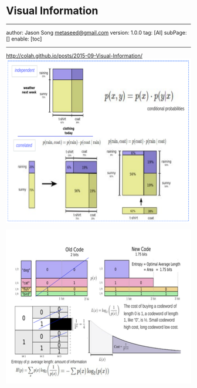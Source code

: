 # Visual Information
---
author: Jason Song <metaseed@gmail.com>
version: 1.0.0
tag: [AI]
subPage: []
enable: [toc]

---
http://colah.github.io/posts/2015-09-Visual-Information/
![](https://raw.githubusercontent.com/metasong/iam-data/master/documents/256/image/20230725T183533053Z-infor.svg)

![](https://raw.githubusercontent.com/metasong/iam-data/master/documents/256/image/20230725T185127087Z-info1.svg)